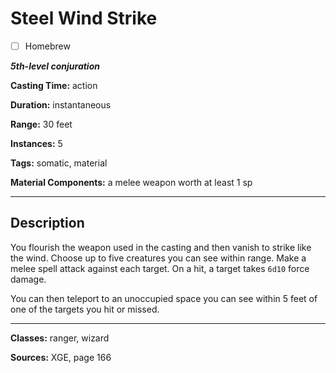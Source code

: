# Steel Wind Strike

- [ ] Homebrew

***5th-level conjuration***

**Casting Time:** action

**Duration:** instantaneous

**Range:** 30 feet

**Instances:** 5

**Tags:** somatic, material

**Material Components:** a melee weapon worth at least 1 sp

---

## Description
You flourish the weapon used in the casting and then vanish to strike like the wind. Choose up to five creatures you can see within range. Make a melee spell attack against each target. On a hit, a target takes `6d10` force damage.

You can then teleport to an unoccupied space you can see within 5 feet of one of the targets you hit or missed.

---

**Classes:** ranger, wizard

**Sources:** XGE, page 166
